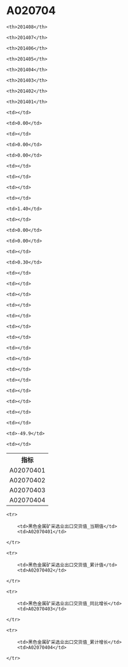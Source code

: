 A020704
======


<table>

<tr>
    <th>指标</th>
    
    <th>201408</th>
    
    <th>201407</th>
    
    <th>201406</th>
    
    <th>201405</th>
    
    <th>201404</th>
    
    <th>201403</th>
    
    <th>201402</th>
    
    <th>201401</th>
    
</tr>


<tr>
    <td>A02070401</td>
    
    <td></td>
    
    <td>0.00</td>
    
    <td></td>
    
    <td>0.00</td>
    
    <td>0.00</td>
    
    <td></td>
    
    <td></td>
    
    <td></td>
    

</tr>

<tr>
    <td>A02070402</td>
    
    <td></td>
    
    <td>1.40</td>
    
    <td></td>
    
    <td>0.00</td>
    
    <td>0.00</td>
    
    <td></td>
    
    <td>0.30</td>
    
    <td></td>
    

</tr>

<tr>
    <td>A02070403</td>
    
    <td></td>
    
    <td></td>
    
    <td></td>
    
    <td></td>
    
    <td></td>
    
    <td></td>
    
    <td></td>
    
    <td></td>
    

</tr>

<tr>
    <td>A02070404</td>
    
    <td></td>
    
    <td></td>
    
    <td></td>
    
    <td></td>
    
    <td></td>
    
    <td></td>
    
    <td>-49.9</td>
    
    <td></td>
    

</tr>


</table>

<table>
    
    <tr>

        <td>黑色金属矿采选业出口交货值_当期值</td>
        <td>A02070401</td>

    </tr>
    
    <tr>

        <td>黑色金属矿采选业出口交货值_累计值</td>
        <td>A02070402</td>

    </tr>
    
    <tr>

        <td>黑色金属矿采选业出口交货值_同比增长</td>
        <td>A02070403</td>

    </tr>
    
    <tr>

        <td>黑色金属矿采选业出口交货值_累计增长</td>
        <td>A02070404</td>

    </tr>
    
</table>